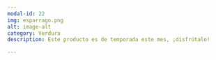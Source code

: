 ```yaml
---
modal-id: 22
img: esparrago.png
alt: image-alt
category: Verdura
description: Este producto es de temporada este mes, ¡disfrútalo!

---
```

